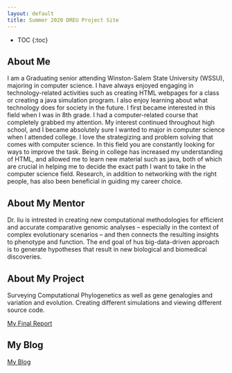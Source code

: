 ```yaml
---
layout: default
title: Summer 2020 DREU Project Site
---
```


* TOC
{:toc}

## About Me

I am a Graduating senior attending Winston-Salem State University (WSSU), majoring in computer science. I have always enjoyed engaging in technology-related activities such as creating HTML webpages for a class or creating a java simulation program. I also enjoy learning about what technology does for society in the future. I first became interested in this field when I was in 8th grade. I had a computer-related course that completely grabbed my attention. My interest continued throughout high school, and I became absolutely sure I wanted to major in computer science when I attended college. I love the strategizing and problem solving that comes with computer science. In this field you are constantly looking for ways to improve the task. Being in college has increased my understanding of HTML, and allowed me to learn new material such as java, both of which are crucial in helping me to decide the exact path I want to take in the computer science field. Research, in addition to networking with the right people, has also been beneficial in guiding my career choice. 

## About My Mentor
Dr. liu is intrested in creating new computational methodologies for efficient and accurate comparative genomic analyses – especially in the context of complex evolutionary scenarios – and then connects the resulting insights to phenotype and function.
The end goal of hus big-data-driven approach is to generate hypotheses that result in new biological and biomedical discoveries.


## About My Project
Surveying Computational Phylogenetics as well as gene genalogies and variation and evolution. Creating different simulations and viewing different source code.


[My Final Report](files/.pdf)

## My Blog

[My Blog](blog.html)
